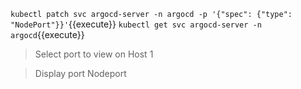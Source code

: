 `kubectl patch svc argocd-server -n argocd -p '{"spec": {"type": "NodePort"}}'`{{execute}}
`kubectl get svc argocd-server -n argocd`{{execute}}

> Select port to view on Host 1

> Display port Nodeport